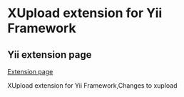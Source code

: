 # XUpload extension for Yii Framework

## Yii extension page
[Extension page](http://www.yiiframework.com/extension/xupload/)


XUpload extension for Yii Framework,Changes to xupload

